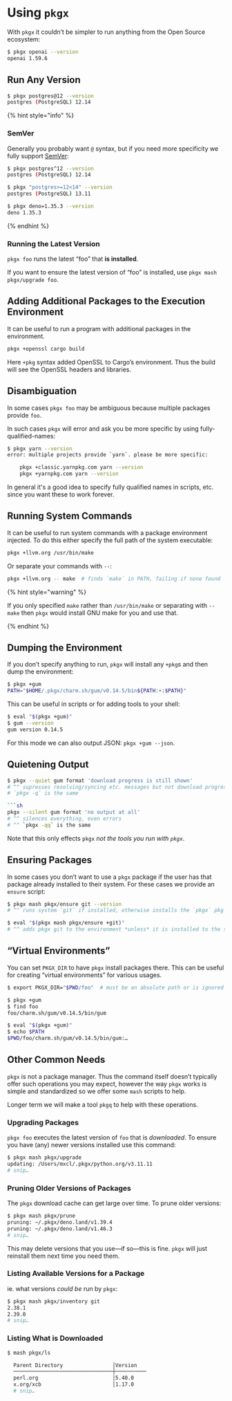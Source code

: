 # Using `pkgx`

With `pkgx` it couldn’t be simpler to run anything from the Open Source
ecosystem:

```sh
$ pkgx openai --version
openai 1.59.6
```

## Run Any Version

```sh
$ pkgx postgres@12 --version
postgres (PostgreSQL) 12.14
```

{% hint style="info" %}

### SemVer

Generally you probably want `@` syntax, but if you need more specificity we
fully support [SemVer]:

```sh
$ pkgx postgres^12 --version
postgres (PostgreSQL) 12.14

$ pkgx "postgres>=12<14" --version
postgres (PostgreSQL) 13.11

$ pkgx deno=1.35.3 --version
deno 1.35.3
```

{% endhint %}

### Running the Latest Version

`pkgx foo` runs the latest “foo” that **is installed**.

If you want to ensure the latest version of “foo” is installed, use
`pkgx mash pkgx/upgrade foo`.

## Adding Additional Packages to the Execution Environment

It can be useful to run a program with additional packages in the environment.

```sh
pkgx +openssl cargo build
```

Here `+pkg` syntax added OpenSSL to Cargo’s environment. Thus the build will see
the OpenSSL headers and libraries.

## Disambiguation

In some cases `pkgx foo` may be ambiguous because multiple packages provide
`foo`.

In such cases `pkgx` will error and ask you be more specific by using
fully-qualified-names:

```sh
$ pkgx yarn --version
error: multiple projects provide `yarn`. please be more specific:

    pkgx +classic.yarnpkg.com yarn --version
    pkgx +yarnpkg.com yarn --version
```

In general it's a good idea to specify fully qualified names in scripts, etc.
since you want these to work forever.

## Running System Commands

It can be useful to run system commands with a package environment injected. To
do this either specify the full path of the system executable:

```sh
pkgx +llvm.org /usr/bin/make
```

Or separate your commands with `--`:

```sh
pkgx +llvm.org -- make  # finds `make` in PATH, failing if none found
```

{% hint style="warning" %}

If you only specified `make` rather than `/usr/bin/make` or separating with
`-- make` then `pkgx` would install GNU make for you and use that.

{% endhint %}

## Dumping the Environment

If you don’t specify anything to run, `pkgx` will install any `+pkg`s and then
dump the environment:

```sh
$ pkgx +gum
PATH="$HOME/.pkgx/charm.sh/gum/v0.14.5/bin${PATH:+:$PATH}"
```

This can be useful in scripts or for adding tools to your shell:

```sh
$ eval "$(pkgx +gum)"
$ gum --version
gum version 0.14.5
```

For this mode we can also output JSON: `pkgx +gum --json`.

## Quietening Output

````sh
$ pkgx --quiet gum format 'download progress is still shown'
# ^^ supresses resolving/syncing etc. messages but not download progress info
# `pkgx -q` is the same

```sh
pkgx --silent gum format 'no output at all'
# ^^ silences everything, even errors
# ^^ `pkgx -qq` is the same
````

Note that this only effects `pkgx` _not the tools you run with `pkgx`_.

## Ensuring Packages

In some cases you don’t want to use a `pkgx` package if the user has that
package already installed to their system. For these cases we provide an
`ensure` script:

```sh
$ pkgx mash pkgx/ensure git --version
# ^^ runs system `git` if installed, otherwise installs the `pkgx` pkg

$ eval "$(pkgx mash pkgx/ensure +git)"
# ^^ adds pkgx git to the environment *unless* it is installed to the system
```

## “Virtual Environments”

You can set `PKGX_DIR` to have `pkgx` install packages there. This can be useful
for creating “virtual environments” for various usages.

```sh
$ export PKGX_DIR="$PWD/foo"  # must be an absolute path or is ignored

$ pkgx +gum
$ find foo
foo/charm.sh/gum/v0.14.5/bin/gum

$ eval "$(pkgx +gum)"
$ echo $PATH
$PWD/foo/charm.sh/gum/v0.14.5/bin/gum:…
```

## Other Common Needs

`pkgx` is not a package manager. Thus the command itself doesn’t typically offer
such operations you may expect, however the way `pkgx` works is simple and
standardized so we offer some `mash` scripts to help.

Longer term we will make a tool `pkgq` to help with these operations.

### Upgrading Packages

`pkgx foo` executes the latest version of `foo` that is _downloaded_. To ensure
you have (any) newer versions installed use this command:

```sh
$ pkgx mash pkgx/upgrade
updating: /Users/mxcl/.pkgx/python.org/v3.11.11
# snip…
```

### Pruning Older Versions of Packages

The `pkgx` download cache can get large over time. To prune older versions:

```sh
$ pkgx mash pkgx/prune
pruning: ~/.pkgx/deno.land/v1.39.4
pruning: ~/.pkgx/deno.land/v1.46.3
# snip…
```

This may delete versions that you use—if so—this is fine. `pkgx` will just
reinstall them next time you need them.

### Listing Available Versions for a Package

ie. what versions _could be_ run by `pkgx`:

```sh
$ pkgx mash pkgx/inventory git
2.38.1
2.39.0
# snip…
```

### Listing What is Downloaded

```sh
$ mash pkgx/ls

  Parent Directory                │Version
  ────────────────────────────────┼──────────
  perl.org                        │5.40.0
  x.org/xcb                       │1.17.0
  # snip…
```

[SemVer]: https://devhints.io/semver
